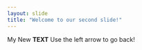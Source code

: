 ```yaml
---
layout: slide
title: "Welcome to our second slide!"
---
```

My New **TEXT**
Use the left arrow to go back!
